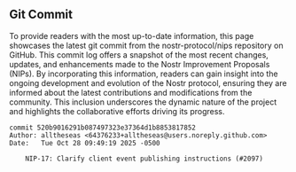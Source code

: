 ## Git Commit
To provide readers with the most up-to-date information, this page showcases the latest git commit from the nostr-protocol/nips repository on GitHub. This commit log offers a snapshot of the most recent changes, updates, and enhancements made to the Nostr Improvement Proposals (NIPs). By incorporating this information, readers can gain insight into the ongoing development and evolution of the Nostr protocol, ensuring they are informed about the latest contributions and modifications from the community. This inclusion underscores the dynamic nature of the project and highlights the collaborative efforts driving its progress.

```shell
commit 520b9016291b087497323e37364d1b8853817852
Author: alltheseas <64376233+alltheseas@users.noreply.github.com>
Date:   Tue Oct 28 09:49:19 2025 -0500

    NIP-17: Clarify client event publishing instructions (#2097)
```
